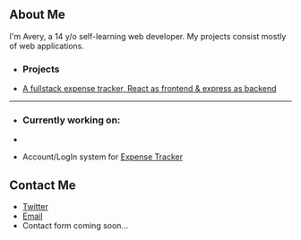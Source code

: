 ## About Me
I'm Avery, a 14 y/o self-learning web developer. My projects consist mostly of web applications.

* ### Projects
 - [A fullstack expense tracker, React as frontend & express as backend](https://github.com/averynova/expense-tracker)
---
* ### Currently working on:
* 
 - Account/LogIn system for [Expense Tracker](https://github.com/averynova/expense-tracker/tree/auth)

## Contact Me

 - [Twitter](https://twitter.com/averyn0va)
 - [Email](mailto:"devaverynova@gmail.com")
 - Contact form coming soon...
